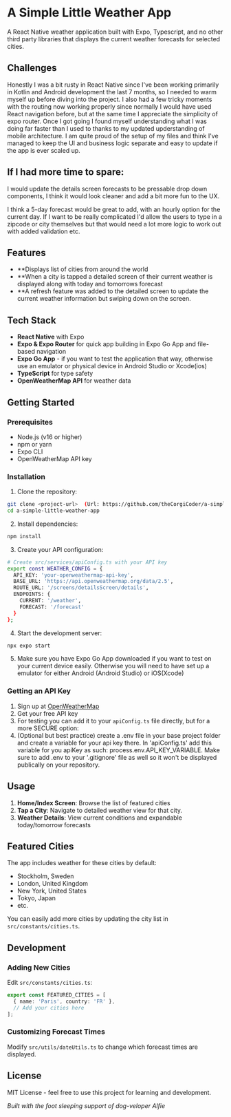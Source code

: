 # A Simple Little Weather App

A React Native weather application built with Expo, Typescript, and no other third party libraries that displays the current weather forecasts for selected cities. 

## Challenges

Honestly I was a bit rusty in React Native since I've been working primarily in Kotlin and Android development the last 7 months, so I needed to warm myself up
before diving into the project. I also had a few tricky moments with the routing now working properly since normally I would have used React navigation before, but at the same time
I appreciate the simplicity of expo router. Once I got going I found myself understanding what I was doing far faster than I used to thanks to my updated upderstanding
of mobile architecture. I am quite proud of the setup of my files and think I've managed to keep the UI and business logic separate and easy to update if the app is ever scaled up.

## If I had more time to spare:

I would update the details screen forecasts to be pressable drop down components, I think it would look cleaner and add a bit more fun to the UX. 

I think a 5-day forecast would be great to add, with an hourly option for the current day. If I want to be really complicated I'd allow the users to type in
a zipcode or city themselves but that would need a lot more logic to work out with added validation etc.

## Features

- **Displays list of cities from around the world
- **When a city is tapped a detailed screen of their current weather is displayed along with today and tomorrows forecast
- **A refresh feature was added to the detailed screen to update the current weather information but swiping down on the screen.

## Tech Stack

- **React Native** with Expo
- **Expo & Expo Router** for quick app building in Expo Go App and file-based navigation
- **Expo Go App** - if you want to test the application that way, otherwise use an emulator or physical device in Android Studio or Xcode(ios)
- **TypeScript** for type safety
- **OpenWeatherMap API** for weather data
## Getting Started

### Prerequisites

- Node.js (v16 or higher)
- npm or yarn
- Expo CLI
- OpenWeatherMap API key

### Installation

1. Clone the repository:
```bash
git clone <project-url>  (Url: https://github.com/theCorgiCoder/a-simple-little-weather-app.git)
cd a-simple-little-weather-app
```

2. Install dependencies:
```bash
npm install
```

3. Create your API configuration:
```bash
# Create src/services/apiConfig.ts with your API key
export const WEATHER_CONFIG = {
  API_KEY: 'your-openweathermap-api-key',
  BASE_URL: 'https://api.openweathermap.org/data/2.5',
  ROUTE_URL: '/screens/detailsScreen/details',
  ENDPOINTS: {
    CURRENT: '/weather',
    FORECAST: '/forecast'
  }
};
```

4. Start the development server:
```bash
npx expo start
```
5. Make sure you have Expo Go App downloaded if you want to test on your current device easily. Otherwise you will need to have set up a emulator for either Android (Android Studio) or iOS(Xcode)
### Getting an API Key

1. Sign up at [OpenWeatherMap](https://openweathermap.org/api)
2. Get your free API key
3. For testing you can add it to your `apiConfig.ts` file directly, but for a more SECURE option:
4. (Optional but best practice) create a .env file in your base project folder and create a variable for your api key there. In 'apiConfig.ts' add this variable for you apiKey as such: process.env.API_KEY_VARIABLE. Make sure to add .env to your '.gitignore' file as well so it won't be displayed publically on your repository.

## Usage

1. **Home/Index Screen**: Browse the list of featured cities
2. **Tap a City**: Navigate to detailed weather view for that city.
3. **Weather Details**: View current conditions and expandable today/tomorrow forecasts

## Featured Cities

The app includes weather for these cities by default:
- Stockholm, Sweden
- London, United Kingdom
- New York, United States
- Tokyo, Japan
- etc.

You can easily add more cities by updating the city list in `src/constants/cities.ts`.

## Development

### Adding New Cities

Edit `src/constants/cities.ts`:
```typescript
export const FEATURED_CITIES = [
  { name: 'Paris', country: 'FR' },
  // Add your cities here
];
```

### Customizing Forecast Times

Modify `src/utils/dateUtils.ts` to change which forecast times are displayed.

## License

MIT License - feel free to use this project for learning and development.

*Built with the foot sleeping support of dog-veloper Alfie*
